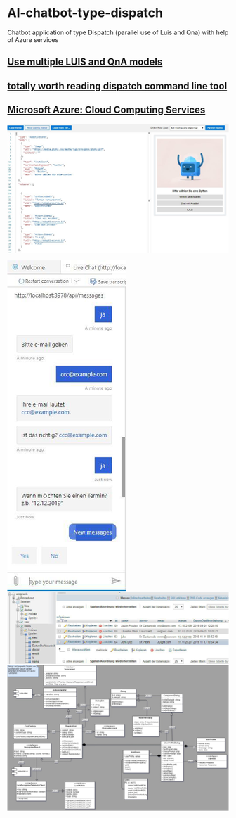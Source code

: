 # AI-chatbot-type-dispatch
Chatbot application of type Dispatch (parallel use of Luis and Qna) with help of Azure services
## [Use multiple LUIS and QnA models](https://docs.microsoft.com/en-us/azure/bot-service/bot-builder-tutorial-dispatch?view=azure-bot-service-4.0&tabs=cs)
## [totally worth reading dispatch command line tool](https://github.com/microsoft/botbuilder-tools/tree/master/packages/Dispatch)
## [Microsoft Azure: Cloud Computing Services](https://azure.microsoft.com/en-us/free/search/?&ef_id=EAIaIQobChMI3eb947vy6QIVDO3tCh2EBg9gEAAYASAAEgKNpvD_BwE:G:s&OCID=AID2000076_SEM_EAIaIQobChMI3eb947vy6QIVDO3tCh2EBg9gEAAYASAAEgKNpvD_BwE:G:s&dclid=CMO6hou88ukCFQjKuwgdzpIBZw)
![1](1.JPG)

<img src="2.jpg" alt="My cool logo"/>

<img src="3.jpg" alt="My cool logo"/>

<img src="uml.jpg" alt="uml"/>

